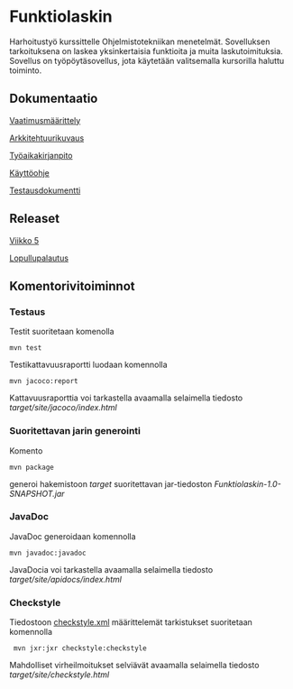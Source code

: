 # Funktiolaskin
Harhoitustyö kurssittelle Ohjelmistotekniikan menetelmät. Sovelluksen 
tarkoituksena on laskea yksinkertaisia funktioita ja muita 
laskutoimituksia. Sovellus on työpöytäsovellus, jota käytetään valitsemalla kursorilla haluttu toiminto. 

## Dokumentaatio

[Vaatimusmäärittely](https://github.com/eidzei/otm-harjoitustyo/blob/master/Funktiolaskin/dokumentointi/vaatimusmaarittely.md)

[Arkkitehtuurikuvaus](https://github.com/eidzei/otm-harjoitustyo/blob/master/Funktiolaskin/dokumentointi/arkkitehtuuri.md)

[Työaikakirjanpito](https://github.com/eidzei/otm-harjoitustyo/blob/master/Funktiolaskin/dokumentointi/tyoaikakirjanpito.md)

[Käyttöohje](https://github.com/eidzei/otm-harjoitustyo/blob/master/Funktiolaskin/dokumentointi/kayttoohje.md)

[Testausdokumentti](https://github.com/eidzei/otm-harjoitustyo/blob/master/Funktiolaskin/dokumentointi/Testausdokumentti.md)

## Releaset

[Viikko 5](https://github.com/eidzei/otm-harjoitustyo/releases/tag/viiko5)

[Lopullupalautus](https://github.com/eidzei/otm-harjoitustyo/releases/tag/Lopullinen)

## Komentorivitoiminnot

### Testaus
Testit suoritetaan komenolla

```
mvn test
```
 
Testikattavuusraportti luodaan komennolla

```
mvn jacoco:report
```
 
Kattavuusraporttia voi tarkastella avaamalla selaimella tiedosto 
_target/site/jacoco/index.html_

### Suoritettavan jarin generointi

Komento

```
mvn package
```

generoi hakemistoon _target_ suoritettavan jar-tiedoston _Funktiolaskin-1.0-SNAPSHOT.jar_

### JavaDoc

JavaDoc generoidaan komennolla

```
mvn javadoc:javadoc
```

JavaDocia voi tarkastella avaamalla selaimella tiedosto _target/site/apidocs/index.html_

### Checkstyle

Tiedostoon [checkstyle.xml](https://github.com/eidzei/otm-harjoitustyo/blob/master/Funktiolaskin/checkstyle.xml) määrittelemät tarkistukset suoritetaan komennolla

```
 mvn jxr:jxr checkstyle:checkstyle
```

Mahdolliset virheilmoitukset selviävät avaamalla selaimella tiedosto _target/site/checkstyle.html_
